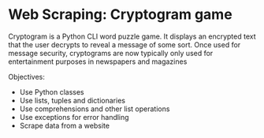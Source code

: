 # Web Scraping: Cryptogram game

Cryptogram is a Python CLI word puzzle game. It displays an encrypted text that the user decrypts to reveal a message of some sort. Once used for message security, cryptograms are now typically only used for entertainment purposes in newspapers and magazines

Objectives:
- Use Python classes
- Use lists, tuples and dictionaries
- Use comprehensions and other list operations
- Use exceptions for error handling
- Scrape data from a website
